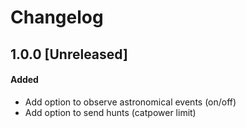 # Changelog

## 1.0.0 [Unreleased]
#### Added
- Add option to observe astronomical events (on/off)
- Add option to send hunts (catpower limit)
